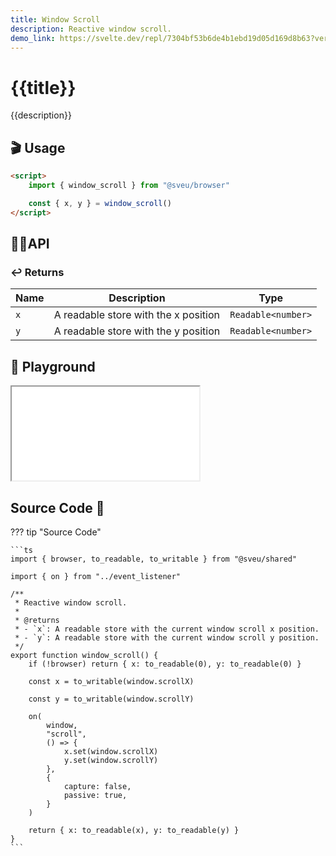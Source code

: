 ```yaml
---
title: Window Scroll
description: Reactive window scroll.
demo_link: https://svelte.dev/repl/7304bf53b6de4b1ebd19d05d169d8b63?version=3.55.1
---
```


# {{title}}

{{description}}

## 🎬 Usage

```html
<script>
    import { window_scroll } from "@sveu/browser"

    const { x, y } = window_scroll()
</script>
```

## 👩‍💻API

### ↩️ Returns

| Name        | Description                          | Type                          |
| ----------- | ------------------------------------ | ----------------------------- |
| `x`         | A readable store with the x position | `Readable<number>`            |
| `y`         | A readable store with the y position | `Readable<number>`            |

## 🧪 Playground

<iframe class="h-120 w-full" src="{{demo_link}}"></iframe>

## Source Code 👀

??? tip "Source Code"

    ```ts
    import { browser, to_readable, to_writable } from "@sveu/shared"

    import { on } from "../event_listener"

    /**
     * Reactive window scroll.
     *
     * @returns
     * - `x`: A readable store with the current window scroll x position.
     * - `y`: A readable store with the current window scroll y position.
     */
    export function window_scroll() {
        if (!browser) return { x: to_readable(0), y: to_readable(0) }

        const x = to_writable(window.scrollX)

        const y = to_writable(window.scrollY)

        on(
            window,
            "scroll",
            () => {
                x.set(window.scrollX)
                y.set(window.scrollY)
            },
            {
                capture: false,
                passive: true,
            }
        )

        return { x: to_readable(x), y: to_readable(y) }
    }
    ```
